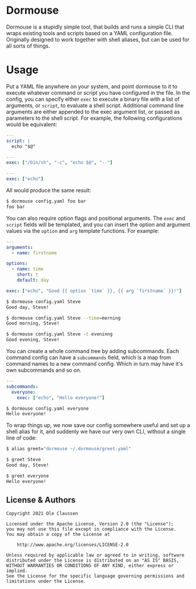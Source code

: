 # Dormouse

Dormouse is a stupidly simple tool, that builds and runs a simple CLI that wraps
existing tools and scripts based on a YAML configuration file. Originally
designed to work together with shell aliases, but can be used for all sorts of
things.

# Usage

Put a YAML file anywhere on your system, and point dormouse to it to execute
whatever command or script you have configured in the file. In the config, you
can specify either `exec` to execute a binary file with a list of arguments, or
`script`, to evaluate a shell script. Additional command line arguments are
either appended to the exec argument list, or passed as parameters to the shell
script. For example, the following configurations would be equivalent:

```yaml
---
script: |
  echo "$@"

---
exec: ["/bin/sh", "-c", "echo $@", "--"]

---
exec: ["echo"]

```

All would produce the same result:

```bash
$ dormouse config.yaml foo bar
foo bar
```

You can also require option flags and positional arguments. The `exec` and
`script` fields will be templated, and you can insert the option and argument
values via the `option` and `arg` template functions. For example:

```yaml
---
arguments:
  - name: firstname

options:
  - name: time
    short: t
    default: day

exec: ["echo", "Good {{ option `time` }}, {{ arg `firstname` }}!"]
```

```bash
$ dormouse config.yaml Steve
Good day, Steve!

$ dormouse config.yaml Steve --time=morning
Good morning, Steve!

$ dormouse config.yaml Steve -t eveninng
Good evening, Steve!
```

You can create a whole command tree by adding subcommands. Each command config
can have a `subcommands` field, which is a map from command names to a new
command config. Which in turn may have it's own subcommands and so on.

```yaml
---
subcommands:
  everyone:
    exec: ["echo", "Hello everyone!"]
```

```bash
$ dormouse config.yaml everyone
Hello everyone!
```

To wrap things up, we now save our config somewhere useful and set up a shell
alias for it, and suddenly we have our very own CLI, without a single line of code:

```bash
$ alias greet="dormouse ~/.dormouse/greet.yaml"

$ greet Steve
Good day, Steve!

$ greet everyone
Hello everyone!
```

## License & Authors

```text
Copyright 2021 Ole Claussen

Licensed under the Apache License, Version 2.0 (the "License");
you may not use this file except in compliance with the License.
You may obtain a copy of the License at

    http://www.apache.org/licenses/LICENSE-2.0

Unless required by applicable law or agreed to in writing, software
distributed under the License is distributed on an "AS IS" BASIS,
WITHOUT WARRANTIES OR CONDITIONS OF ANY KIND, either express or implied.
See the License for the specific language governing permissions and
limitations under the License.
```
